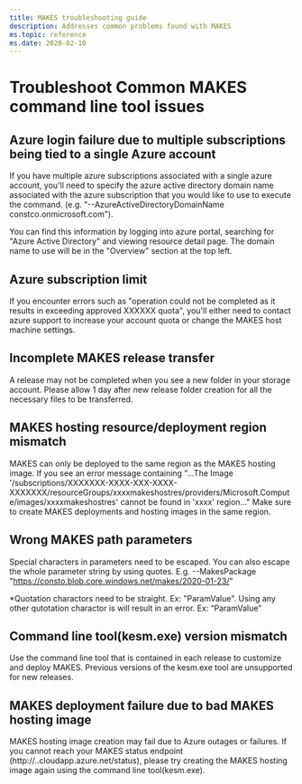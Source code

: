 ```yaml
---
title: MAKES troubleshooting guide
description: Addresses common problems found with MAKES
ms.topic: reference
ms.date: 2020-02-10
---
```


# Troubleshoot Common MAKES command line tool issues

## Azure login failure due to multiple subscriptions being tied to a single Azure account

If you have multiple azure subscriptions associated with a single azure account, you'll need to specify the azure active directory domain name associated with the azure subscription that you would like to use to execute the command. (e.g. "--AzureActiveDirectoryDomainName constco.onmicrosoft.com").  

You can find this information by logging into azure portal, searching for "Azure Active Directory" and viewing resource detail page.  The domain name to use will be in the "Overview" section at the top left.

## Azure subscription limit

If you encounter errors such as "operation could not be completed as it results in exceeding approved XXXXXX quota", you'll either need to contact azure support to increase your account quota or change the MAKES host machine settings.  

## Incomplete MAKES release transfer

A release may not be completed when you see a new folder in your storage account. Please allow 1 day after new release folder creation for all the necessary files to be transferred.

## MAKES hosting resource/deployment region mismatch

MAKES can only be deployed to the same region as the MAKES hosting image. If you see an error message containing "...The Image '/subscriptions/XXXXXXX-XXXX-XXX-XXXX-XXXXXXX/resourceGroups/xxxxmakeshostres/providers/Microsoft.Compute/images/xxxxmakeshostres' cannot be found in 'xxxx' region..." Make sure to create MAKES deployments and hosting images in the same region.

## Wrong MAKES path parameters

Special characters in parameters need to be escaped. You can also escape the whole parameter string by using quotes. E.g. --MakesPackage "https://consto.blob.core.windows.net/makes/2020-01-23/"

*Quotation charactors need to be straight. Ex: "ParamValue". Using any other qutotation charactor is will result in an error.  Ex: “ParamValue”

## Command line tool(kesm.exe) version mismatch

Use the command line tool that is contained in each release to customize and deploy MAKES. Previous versions of the kesm.exe tool are unsupported for new releases.  

## MAKES deployment failure due to bad MAKES hosting image  

MAKES hosting image creation may fail due to Azure outages or failures. If you cannot reach your MAKES status endpoint (http://<deploymentName>.<deploymentRegion>.cloudapp.azure.net/status), please try creating the MAKES hosting image again using the command line tool(kesm.exe).   